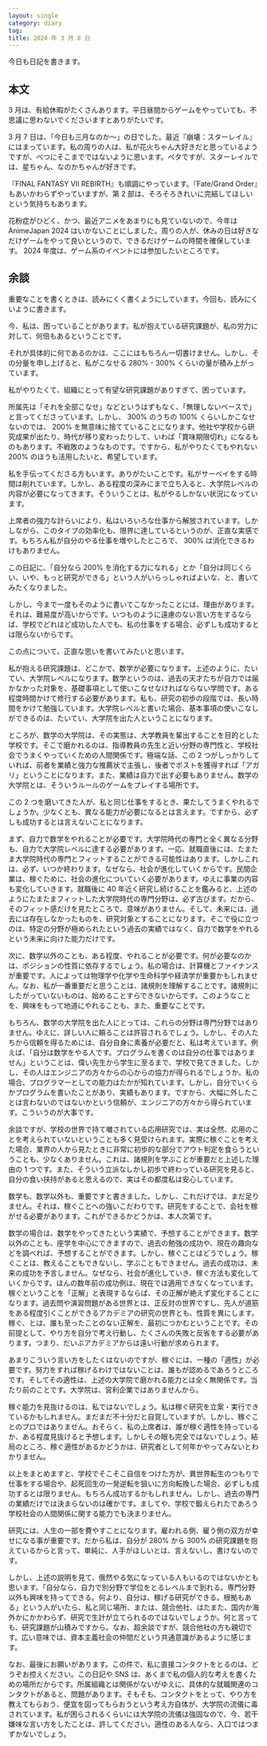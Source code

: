 ```yaml
---
layout: single
category: diary
tag:
title: 2024 年 3 月 8 日
---
```


今日も日記を書きます。

## 本文

3 月は、有給休暇がたくさんあります。平日昼間からゲームをやっていても、不思議に思わないでくださいますとありがたいです。

3 月 7 日は、「今日も三月なのか〜」の日でした。最近『崩壊：スターレイル』にはまっています。私の周りの人は、私が花火ちゃん大好きだと思っているようですが、べつにそこまでではないように思います。ベタですが、スターレイルでは、星ちゃん、なのかちゃんが好きです。

『FINAL FANTASY VII REBIRTH』も順調にやっています。『Fate/Grand Order』もあいかわらずやっていますが、第 2 部は、そろそろきれいに完結してほしいという気持ちもあります。

花粉症がひどく、かつ、最近アニメをあまりにも見ていないので、今年は AnimeJapan 2024 はいかないことにしました。周りの人が、休みの日は好きなだけゲームをやって良いというので、できるだけゲームの時間を確保しています。 2024 年度は、ゲーム系のイベントには参加したいところです。

## 余談

重要なことを書くときは、読みにくく書くようにしています。今回も、読みにくいように書きます。

今、私は、困っていることがあります。私が抱えている研究課題が、私の労力に対して、何倍もあるということです。

それが具体的に何であるのかは、ここにはもちろん一切書けません。しかし、その分量を申し上げると、私がこなせる 280% - 300% くらいの量が積み上がっています。

私がやりたくて、組織にとって有望な研究課題がありすぎて、困っています。

所属先は「それを全部こなせ」などというはずもなく、「無理しないペースで」と言ってくださっています。しかし、 300% のうちの 100% くらいしかこなせないのでは、 200% を無意味に捨てていることになります。他社や学校から研究成果が出たり、時代が移り変わったりして、いわば「賞味期限切れ」になるものもあります。不戦敗のようなものです。ですから、私がやりたくてもやれない 200% のほうも活用したいと、希望しています。

私を手伝ってくださる方もいます。ありがたいことです。私がサーベイをする時間は削れています。しかし、ある程度の深みにまで立ち入ると、大学院レベルの内容が必要になってきます。そういうことは、私がやるしかない状況になっています。

上席者の強力な計らいにより、私はいろいろな仕事から解放されています。しかしながら、このタイプの効率化も、限界に達しているというのが、正直な実感です。もちろん私が自分のやる仕事を増やしたところで、 300% は消化できるわけもありません。

この日記に、「自分なら 200% を消化する力になれる」とか「自分は同じくらい、いや、もっと研究ができる」という人がいらっしゃればよいな、と、書いてみたくなりました。

しかし、今まで一度もそのように書いてこなかったことには、理由があります。それは、難易度が高いからです。いつものように遠慮のない言い方をするならば、学校でどれほど成功した人でも、私の仕事をする場合、必ずしも成功するとは限らないからです。

この点について、正直な思いを書いてみたいと思います。

私が抱える研究課題は、どこかで、数学が必要になります。上述のように、たいてい、大学院レベルになります。数学というのは、過去の天才たちが自力では届かなかった対象を、基礎事項として使いこなせなければならない学問です。ある程度時間かけて修行する必要があります。私も、研究の初歩の段階では、長い時間をかけて勉強しています。大学院レベルと書いた場合、基本事項の使いこなしができるのは、たいてい、大学院を出た人ということになります。

ところが、数学の大学院は、その実態は、大学教員を輩出することを目的とした学校です。そこで磨かれるのは、指導教員の先生と近い分野の専門性と、学校社会でうまくやっていくための人間関係です。極端な話、この 2 つがしっかりしていれば、前者を業績と強力な推薦状で主張し、後者でポストを獲得すれば「アガリ」ということになります。また、業績は自力で出す必要もありません。数学の大学院とは、そういうルールのゲームをプレイする場所です。

この 2 つを磨いてきた人が、私と同じ仕事をするとき、果たしてうまくやれるでしょうか。少なくとも、異なる能力が必要になるとは言えます。ですから、必ずしも成功するとは言えないことになります。

まず、自力で数学をやれることが必要です。大学院時代の専門と全く異なる分野も、自力で大学院レベルに達する必要があります。一応、就職直後には、たまたま大学院時代の専門とフィットすることができる可能性はあります。しかしこれは、必ず、いつか終わります。なぜなら、社会が進化していくからです。民間企業は、稼ぐために、社会の進化についていく必要があります。ゆえに事業の内容も変化していきます。就職後に 40 年近く研究し続けることを鑑みると、上述のようにたまたまフィットした大学院時代の専門分野は、必ず古びます。だから、そのフィット感だけを見たところで、意味がありません。そして、未来には、過去には存在しなかったものを、研究対象とすることになります。そこで役に立つのは、特定の分野が極められたという過去の実績ではなく、自力で数学をやれるという未来に向けた能力だけです。

次に、数学以外のことも、ある程度、やれることが必要です。何が必要なのかは、ポジションの性質に依存するでしょう。私の場合は、計算機とファイナンスが重要です。人によっては物理学や化学や生命科学や経済学が重要かもしれません。なお、私が一番重要だと思うことは、諸規則を理解することです。諸規則にしたがっていないものは、始めることすらできないからです。このようなことを、興味をもって地道にやれることも、また、重要なことです。

もちろん、数学の大学院を出た人にとっては、これらの分野は専門分野ではありません。ゆえに、詳しい人に頼ることは許容されるでしょう。しかし、その人たちから信頼を得るためには、自分自身に素養が必要だと、私は考えています。例えば、「自分は数学をやる人です。プログラムを書くのは自分の仕事ではありません」ということは、偉い先生から学生に至るまで、学校で見てきました。しかし、その人はエンジニアの方々からの心からの協力が得られるでしょうか。私の場合、プログラマーとしての能力はたかが知れています。しかし、自分でいくらかプログラムを書いたことがあり、実績もあります。ですから、大幅に外したことは言わないのではないかという信頼が、エンジニアの方々から得られています。こういうのが大事です。

余談ですが、学校の世界で持て囃されている応用研究では、実は全然、応用のことを考えられていないということも多く見受けられます。実際に稼ぐことを考えた場合、業界の人から見たときに非常に初歩的な部分でアウト判定を食らうということも、少なくありません。これは、諸規則を学ぶことが重要だと上述した理由の 1 つです。また、そういう立派なしかし初歩で終わっている研究を見ると、自分の食い扶持があると思えるので、実はその都度私は安心しています。

数学も、数学以外も、重要ですと書きました。しかし、これだけでは、まだ足りません。それは、稼ぐことへの強いこだわりです。研究をすることで、会社を稼がせる必要があります。これができるかどうかは、本人次第です。

数学の場合は、数学をやってきたという実績で、予想することができます。数学以外のことも、座学を中心にできますので、過去の勉強の成功や、現在の趣向などを調べれば、予想することができます。しかし、稼ぐことはどうでしょう。稼ぐことは、教えることもできないし、学ぶこともできません。過去の成功は、未来の成功を予言しません。なぜなら、社会が進化していき、稼ぐ方法も変化していくからです。ほんの数年前の成功例は、現在では適用できなくなっています。稼ぐということを「正解」と表現するならば、その正解が絶えず変化することになります。過去問や演習問題がある世界とは、正反対の世界ですし、先人が道筋をある程度引くことができるアカデミアの研究の世界とも、性質を異にします。稼ぐ、とは、誰も至ったことのない正解を、最初につかむということです。その前提として、やり方を自分で考え行動し、たくさんの失敗と反省をする必要があります。つまり、だいぶアカデミアからは遠い行動が求められます。

あまりこういう言い方をしたくはないのですが、稼ぐには、一種の「適性」が必要です。努力をすれば稼げるわけではないことは、誰もが認めるであろうところです。そしてその適性は、上述の大学院で磨かれる能力とは全く無関係です。当たり前のことです。大学院は、営利企業ではありませんから。

稼ぐ能力を見抜けるのは、私ではないでしょう。私は稼ぐ研究を立案・実行できているかもしれません。まだまだ不十分だと自覚していますが。しかし、稼ぐことのプロではありません。おそらく、私の上席者は、誰が稼ぐ適性を持っているか、ある程度見抜けると予想します。しかしその眼も完全ではないでしょう。結局のところ、稼ぐ適性があるかどうかは、研究者として何年かやってみないとわかりません。

以上をまとめますと、学校でそこそこ自信をつけた方が、異世界転生のつもりで仕事をする場合や、起死回生の一発逆転を狙いに方向転換した場合、必ずしも成功するとは限りません。もちろん成功するかもしれません。しかし、過去の専門の業績だけでは決まらないのは確かです。ましてや、学校で鍛えられたであろう学校社会の人間関係に関する能力でも決まりません。

研究には、人生の一部を費やすことになります。雇われる側、雇う側の双方が幸せになる事が重要です。だから私は、自分が 280% から 300% の研究課題を抱えているからと言って、単純に、人手がほしいとは、言えないし、書けないのです。

しかし、上述の説明を見て、俄然やる気になっている人もいるのではないかとも思います。「自分なら、自力で別分野で学位をとるレベルまで到れる。専門分野以外も興味を持ってできる。何より、自分は、稼げる研究ができる。根拠もある」という人がいたら、私と同じ場所、または、競合他社、はたまた、国内か海外かにかかわらず、研究で生計が立てられるのではないでしょうか。何と言っても、研究課題が山積みですから。なお、超余談ですが、競合他社の方も親切です。広い意味では、資本主義社会の仲間だという共通意識があるように感じます。

なお、最後にお願いがあります。この件で、私に直接コンタクトをとるのは、どうぞお控えください。この日記や SNS は、あくまで私の個人的な考えを書くための場所だからです。所属組織とは関係がないがゆえに、具体的な就職関連のコンタクトがあると、問題があります。そもそも、コンタクトをとって、やり方を教えてもらおう、便宜を図ってもらおうという考え方自体が、大学院の流儀に毒されています。私が困らされるくらいには大学院の流儀は強固なので、今、若干嫌味な言い方をしたことは、許してください。適性のある人なら、入口ではつまずかないでしょう。
